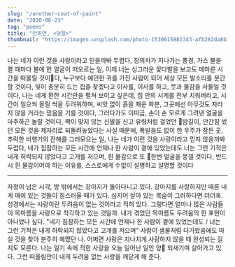 ```yaml
---
slug: "/another-coat-of-paint"
date: "2020-08-23"
tag: "poems"
title: "안희연, <덧칠>"
thumbnail: "https://images.unsplash.com/photo-1530615881343-afb282da8b17"
---
```


나는 네가 이런 것을 사랑이라고 믿을까봐 두렵다, 장의차가 지나가는 풍경, 가스 불을 켤 때마다 불에 한 얼굴이 떠오르는 일,
이제 너는 싱그러운 꽃다발을 보고도 메마른 시간을 떠올릴 것이다, 누구보다 예민한 귀를 가진 사람이 되어 세상 모든 발소리를 분간할 것이다, 빛이 충분히 드는 집을 찾겠다고 이사를, 이사를 하고,
붓과 물감을 사들일 것이다, 나는 네게 환한 시간만을 펼쳐 보이고 싶은데, 집 안의 시계를 전부 치워버리고, 시간이 일으켜 올릴 싹을 두려워하며, 씨앗 없이 흙을 채운 화분, 그곳에선 아무것도 자라지 않을 거라는 믿음을 기를 것이다,
그러다가도 이따금, 손이 손 모르게 그려낸 얼굴을 마주하곤 놀랄 것이다, 짝이 맞지 않는 신발을 신고 유령처럼 걸었던 밤길이, 안간힘 썼던 모든 것을 제자리로 되돌려놓았다는 사실 때문에,
폭발음도 없이 한 우주가 잠든 곳, 추락한 비행기의 잔해를 그러모으는 일, 나는 네가 이런 것을 사랑이라고 믿지 않을까봐 두렵다, 네가 침잠하는 모든 시간에 언제나 한 사람이 곁에 있었는데도
너는 그런 기적은 내게 허락되지 않았다고 고개를 저으며, 흰 물감으로 또 한번 얼굴을 뭉갤 것이다, 반드시 흰 물감이어야 하는 이유를, 스스로에게 수없이 설명하고 설명할 것이다

---

자정이 넘은 시각, 방 밖에서는 강아지가 돌아다니고 있다. 강아지를 사랑하지만 때론 내게 매여 있는 것들이 짐스러울 때가 있다. 심지어 살아 있는 목숨이 그러하다면 더더욱. 성경에서는 사랑이란 두려움이 없는 것이라고 적혀 있다. 그렇다면 얼마나 많은 사람들이 목마름을 사랑으로 착각하고 있는 것일까. 내가 겪었던 목마름도 두려움의 한 표현이 아니었나 싶다. "네가 침잠하는 모든 시간에 언제나 한 사람이 곁에 있었는데도 / 너는 그런 기적은 내게 허락되지 않았다고 고개를 저으며" 사랑이 샘물처럼 다가왔음에도 마실 것을 찾아 분주히 헤맸던 나. 어쩌면 사랑은 지나치게 사랑하지 않을 때 완성되는 걸지도 모른다. 나는 일기 속에 적힌 사랑을 오늘 일어난 일인 양 되새기며 살아가고 있다. 그런 떠올림만이 내게 두려움 없는 사랑을 깨닫게 해 준다.
